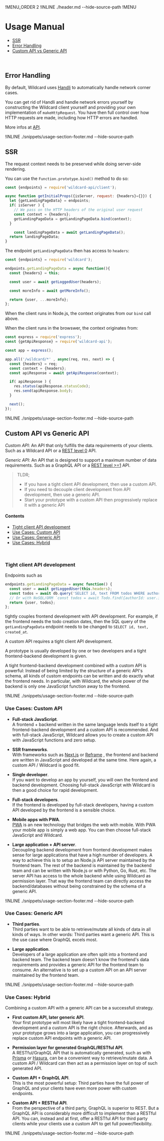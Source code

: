 !MENU_ORDER 2
!INLINE ./header.md --hide-source-path
!MENU
&nbsp;

# Usage Manual


 - [SSR](#ssr)
 - [Error Handling](#error-handling)
 - [Custom API vs Generic API](#custom-api-vs-generic-api)

<br/>

## Error Handling

By default, Wildcard uses
[Handli](https://github.com/brillout/handli)
to automatically handle network corner cases.

You can get rid of Handli and handle network errors yourself
by constructing the Wildcard client yourself
and providing your own implementation of `makeHttpRequest`.
You have then full control over how HTTP requests are made,
including how HTTP errors are handled.

More infos at [API](#api).

!INLINE ./snippets/usage-section-footer.md --hide-source-path





## SSR

The request context needs to be preserved while doing server-side rendering.

You can use the `Function.prototype.bind()` method to do so:

~~~js
const {endpoints} = require('wildcard-api/client');

async function getInitialProps({isServer, request: {headers}={}}) {
  let {getLandingPageData} = endpoints;
  if( isServer ) {
    // We pass on the HTTP headers of the original user request
    const context = {headers};
    getLandingPageData = getLandingPageData.bind(context);
  }

	const landingPageData = await getLandingPageData();
  return landingPageData;
}
~~~

The endpoint `getLandingPageData` then has access to `headers`:

~~~js
const {endpoints} = require('wildcard');

endpoints.getLandingPageData = async function(){
  const {headers} = this;

  const user = await getLoggedUser(headers);

  const moreInfo = await getMoreInfo();

  return {user, ...moreInfo};
};
~~~

When the client runs in Node.js,
the context originates from our `bind` call above.

When the client runs in the browswer, the context originates from:

~~~js
const express = require('express');
const {getApiResponse} = require('wildcard-api');

const app = express();

app.all('/wildcard/*' , async(req, res, next) => {
  const {headers} = req;
  const context = {headers};
  const apiResponse = await getApiResponse(context);

  if( apiResponse ) {
    res.status(apiResponse.statusCode);
    res.send(apiResponse.body);
  }

  next();
});
~~~

!INLINE ./snippets/usage-section-footer.md --hide-source-path



## Custom API vs Generic API

*Custom API*:
An API that only fulfills the data requirements of your clients.
Such as
a Wildcard API or
a [REST level 0](https://martinfowler.com/articles/richardsonMaturityModel.html#level0) API.

*Generic API*:
An API that is designed to support a maximum number of data requirements.
Such as
a GraphQL API or
a [REST level >=1](https://martinfowler.com/articles/richardsonMaturityModel.html#level1) API.

> TLDR;
>  - If you have a tight client API development, then use a custom API.
>  - If you need to decouple client development from API development, then use a generic API.
>  - Start your prototype with a custom API then progressively replace it with a generic API

#### Contents

 - [Tight client API development](#tight-client-api-development)
 - [Use Cases: Custom API](#use-cases-custom-api)
 - [Use Cases: Generic API](#use-cases-generic-api)
 - [Use Cases: Hybrid](#use-cases-hybrid)

<br/>



### Tight client API development

Endpoints such as

~~~js
endpoints.getLandingPageData = async function() {
  const user = await getLoggedUser(this.headers);
  const todos = await db.query('SELECT id, text FROM todos WHERE authorId = ${user.id};');
  // Or with NoSQL/ORM `const todos = await Todo.find({authorId: user.id}, {fields: ['id', 'text']});`
  return {user, todos};
};
~~~

tightly couples frontend development with API development.
For example, if the frontend needs the todo creation dates,
then the SQL query of the `getLandingPageData` endpoint needs to be changed to `SELECT id, text, created_at`.

A custom API requires a tight client API development.

A prototype is usually developed by one or two developers and a tight frontend-backend development is given.

A tight frontend-backend development combined with a custom API is powerful:
Instead of being limited by the structure of a generic API's schema,
all kinds of custom endpoints can be written and do exactly what the frontend needs.
In particular, with Wildcard, the whole power of the backend is only one JavaScript function away to the frontend.

!INLINE ./snippets/usage-section-footer.md --hide-source-path






### Use Cases: Custom API

- **Full-stack JavaScript**.
  <br/>
  A frontend + backend written in the same language
  lends itself to a tight frontend-backend development and a custom API is recommended.
  And with full-stack JavaScript,
  Wildcard allows you to create a custom API with JavaScript functions and zero setup.

- **SSR frameworks**.
  <br/>
  With frameworks such as
  [Next.js](https://github.com/zeit/next.js#readme)
  or
  [Reframe](https://github.com/reframejs/reframe#readme)
  ,
  the frontend and backend are written in JavaScript and developed at the same time.
  Here again, a custom API / Wildcard is good fit.

- **Single developer**.
  <br/>
  If you want to develop an app by yourself,
  you will own the frontend and backend development.
  Choosing full-stack JavaScript with Wildcard is then a good choice for rapid development.

- **Full-stack developers**.
  <br/>
  If the frontend is developed by full-stack developers,
  having a custom API developed by the frontend is a sensible choice.

- **Mobile apps with PWA**.
  <br/>
  [PWA](https://developers.google.com/web/progressive-web-apps/)
  is an new technology that bridges the web with mobile.
  With PWA your mobile app is simply a web app.
  You can then choose full-stack JavaScript and Wildcard.

- **Large application + API server**.
  <br/>
  Decoupling backend development from frontend development makes sense for large applications that have a high number of developers.
  A way to achieve this is to setup an Node.js API server maintained by the frontend team.
  The rest of the backend is maintained by the backend team and can be written
  with Node.js or with Python, Go, Rust, etc.
  The server API has access to the whole backend while using Wildcard as permission layer.
  That way the frontend team can directly access the backend/databases without being constrained by the schema of a generic API.

!INLINE ./snippets/usage-section-footer.md --hide-source-path







### Use Cases: Generic API

- **Third parties**.
  <br/>
  Third parties want to be
  able to retrieve/mutate all kinds of data in all kinds of ways.
  In other words: Third parties want a generic API.
  This is the use case where GraphQL excels most.

- **Large application**.
  <br/>
  Developers of a large application are often split into a frontend and backend team.
  The backend team doesn't know the frontend's data requirements and provides a generic API for the frontend team to consume.
  An alternative is to set up a custom API on an API server maintained by the frontend team.

!INLINE ./snippets/usage-section-footer.md --hide-source-path








### Use Cases: Hybrid

Combining a custom API with a generic API can be a successfull strategy.

- **First custom API, later generic API**.
  <br/>
  Your first prototype will most likely have a tight frontend-backend development
  and a custom API is the right choice.
  Afterwards,
  and as your prototype grows into a large application,
  you can progressively replace custom API endpoints with a generic API.

- **Permission layer for generated GraphQL/RESTful API**.
  <br/>
  A RESTful/GraphQL API that is automatically generated,
  such as with [Prisma](https://github.com/prisma/prisma) or [Hasura](https://github.com/hasura/graphql-engine),
  can be a convenient way to retrieve/mutate data.
  A custom API / Wildcard can then act as a permission layer on top of such generated API.

- **Custom API + GraphQL API**.
  <br/>
  This is the most powerful setup:
  Third parties have the full power of GraphQL and your clients have even more power with custom endpoints.

- **Custom API + RESTful API**.
  <br/>
  From the perspective of a third party,
  GraphQL is superior to REST.
  But a GraphQL API is considerably more difficult to implement than a RESTful API.
  You can, instead and at first, offer a RESTful API for third party clients
  while your clients use
  a custom API to get full power/flexibility.

!INLINE ./snippets/usage-section-footer.md --hide-source-path


